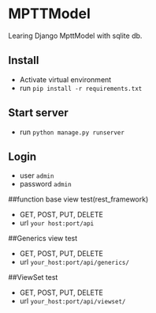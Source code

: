 # MPTTModel
Learing Django MpttModel with sqlite db.

## Install
* Activate virtual environment
* run `pip install -r requirements.txt`

## Start server
* run `python manage.py runserver` 

## Login

* user `admin`
* password `admin`

##function base view test(rest_framework)
* GET, POST, PUT, DELETE
* url `your host:port/api` 

##Generics view test
* GET, POST, PUT, DELETE
* url `your_host:port/api/generics/`

##ViewSet test
* GET, POST, PUT, DELETE
* url `your_host:port/api/viewset/`